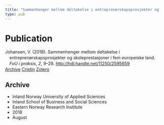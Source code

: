 ```yaml
---
title: "Sammenhenger mellom deltakelse i entreprenørskapsprosjekter og skoleprestasjoner i fem europeiske land"
type: pub
---
```

<h1>Publication</h1>
<article id="csl-bib-container-DYB7J7L5" class="csl-bib-container">
  <div class="csl-bib-body" style="line-height: 1.35; padding-left: 1em; text-indent:-1em;">
  <div class="csl-entry">Johansen, V. (2018). Sammenhenger mellom deltakelse i entrepren&#xF8;rskapsprosjekter og skoleprestasjoner i fem europeiske land. <i>FoU i praksis</i>, <i>2</i>, 9&#x2013;28. <a href="http://hdl.handle.net/11250/2595659">http://hdl.handle.net/11250/2595659</a></div>
</div>
  <div class="csl-bib-buttons">
    <a href="#taxonomy-article-DYB7J7L5" class="csl-bib-button">Archive</a>
    <a href="https://app.cristin.no/results/show.jsf?id=1603560" alt="Cristin URL" class="csl-bib-button">Cristin</a>
    <a href="http://zotero.org/groups/5022929/items/DYB7J7L5" alt="Zotero URL" class="csl-bib-button">Zotero</a>
  </div>
  <div id="csl-bib-meta-container-DYB7J7L5"></div>
</article>
<div id="csl-bib-meta-DYB7J7L5" class="csl-bib-meta">
  <article id="taxonomy-article-DYB7J7L5" class="taxonomy-article">
    <h1>Archive</h1>
    <ul>
      <li>Inland Norway University of Applied Sciences</li>
      <li>Inland School of Business and Social Sciences</li>
      <li>Eastern Norway Research Institute</li>
      <li>2018</li>
      <li>August</li>
    </ul>
  </article>
</div>
